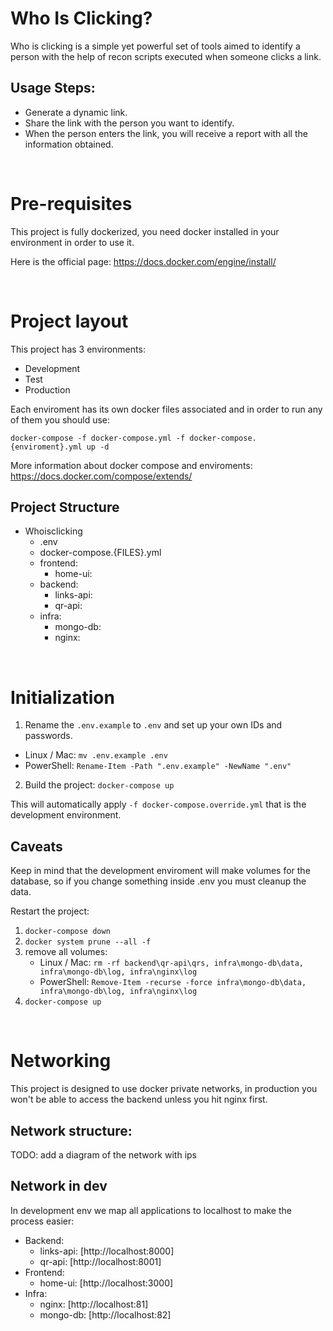 # Who Is Clicking?
Who is clicking is a simple yet powerful set of tools aimed to identify a person with the help of recon scripts executed when someone clicks a link.

## Usage Steps: 
* Generate a dynamic link.
* Share the link with the person you want to identify.
* When the person enters the link, you will receive a report with all the information obtained.  

&nbsp;

# Pre-requisites 

This project is fully dockerized, you need docker installed in your environment in order to use it.

Here is the official page: https://docs.docker.com/engine/install/

&nbsp;

# Project layout
This project has 3 environments: 
- Development 
- Test 
- Production

Each enviroment has its own docker files associated and in order to run any of them you should use:

`docker-compose -f docker-compose.yml -f docker-compose.{enviroment}.yml up -d`

More information about docker compose and enviroments: https://docs.docker.com/compose/extends/

## Project Structure
* Whoisclicking
    * .env
    * docker-compose.{FILES}.yml
    * frontend:
        * home-ui:
    * backend:
        * links-api:
        * qr-api:
    * infra:
        * mongo-db:
        * nginx:


&nbsp;

# Initialization

1. Rename the `.env.example` to `.env` and set up your own IDs and passwords.
 * Linux / Mac: `mv .env.example .env`
 * PowerShell: `Rename-Item -Path ".env.example" -NewName ".env"` 

2. Build the project: `docker-compose up`

This will automatically apply `-f docker-compose.override.yml` that is the development environment.

## Caveats
Keep in mind that the development enviroment will make volumes for the database, so if you change something inside .env you must cleanup the data. 

Restart the project:
1. `docker-compose down`
2. `docker system prune --all -f`
3. remove all volumes:
   * Linux / Mac: `rm -rf backend\qr-api\qrs, infra\mongo-db\data, infra\mongo-db\log, infra\nginx\log`
   * PowerShell: `Remove-Item -recurse -force infra\mongo-db\data, infra\mongo-db\log, infra\nginx\log`
4. `docker-compose up`

&nbsp;

# Networking
This project is designed to use docker private networks, in production you won't be able to access the backend unless you hit nginx first.

## Network structure:

TODO: add a diagram of the network with ips

## Network in dev
In development env we map all applications to localhost to make the process easier:

* Backend: 
    * links-api: [http://localhost:8000]
    * qr-api: [http://localhost:8001]
* Frontend: 
    * home-ui: [http://localhost:3000]
* Infra:
    * nginx:  [http://localhost:81]
    * mongo-db: [http://localhost:82]

&nbsp;
---